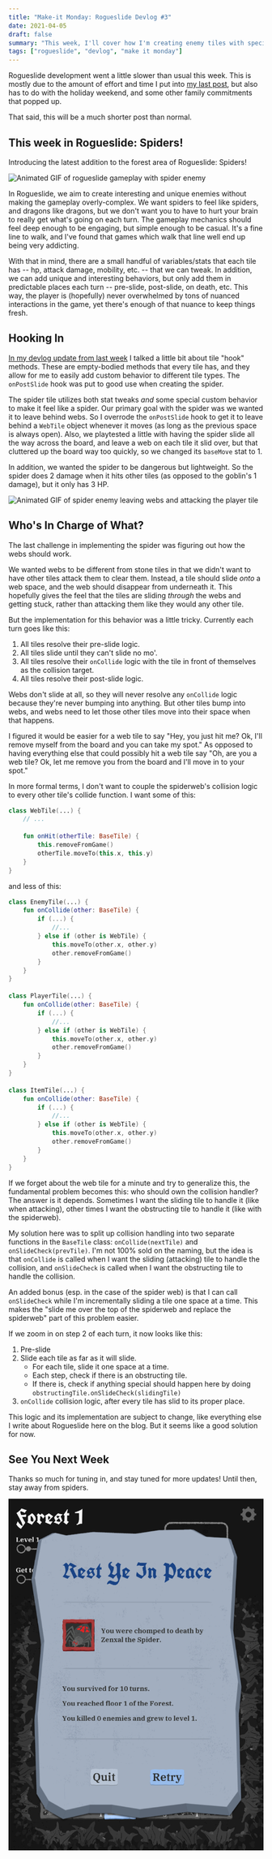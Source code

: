 ```yaml
---
title: "Make-it Monday: Rogueslide Devlog #3"
date: 2021-04-05
draft: false
summary: "This week, I'll cover how I'm creating enemy tiles with special abilities by talking about the spider enemy."
tags: ["rogueslide", "devlog", "make it monday"] 
---
```


Rogueslide development went a little slower than usual this week.  This is mostly due to the amount of effort and time I put into [my last post](/posts/entity-component-systems/), but also has to do with the holiday weekend, and some other family commitments that popped up.

That said, this will be a much shorter post than normal.

## This week in Rogueslide: Spiders!

Introducing the latest addition to the forest area of Rogueslide: Spiders!

![Animated GIF of rogueslide gameplay with spider enemy](/rs-devlog/3-spiders/spider-tile.gif "Spiders leave behind sticky webs for other tiles to get trapped in.")

In Rogueslide, we aim to create interesting and unique enemies without making the gameplay overly-complex.  We want spiders to feel like spiders, and dragons like dragons, but we don't want you to have to hurt your brain to really get what's going on each turn.  The gameplay mechanics should feel deep enough to be engaging, but simple enough to be casual. It's a fine line to walk, and I've found that games which walk that line well end up being very addicting.

With that in mind, there are a small handful of variables/stats that each tile has -- hp, attack damage, mobility, etc. -- that we can tweak.  In addition, we can add unique and interesting behaviors, but only add them in predictable places each turn -- pre-slide, post-slide, on death, etc.  This way, the player is (hopefully) never overwhelmed by tons of nuanced interactions in the game, yet there's enough of that nuance to keep things fresh.

## Hooking In

[In my devlog update from last week](/posts/rs-devlog/2-enemies/) I talked a little bit about tile "hook" methods.  These are empty-bodied methods that every tile has, and they allow for me to easily add custom behavior to different tile types.  The `onPostSlide` hook was put to good use when creating the spider.

The spider tile utilizes both stat tweaks *and* some special custom behavior to make it feel like a spider.  Our primary goal with the spider was we wanted it to leave behind webs. So I overrode the `onPostSlide` hook to get it to leave behind a `WebTile` object whenever it moves (as long as the previous space is always open).  Also, we playtested a little with having the spider slide all the way across the board, and leave a web on each tile it slid over, but that cluttered up the board way too quickly, so we changed its `baseMove` stat to 1.

In addition, we wanted the spider to be dangerous but lightweight.  So the spider does 2 damage when it hits other tiles (as opposed to the goblin's 1 damage), but it only has 3 HP.

![Animated GIF of spider enemy leaving webs and attacking the player tile](/rs-devlog/3-spiders/spider-attack.gif "Spiders don't have much HP, and they only slide one space per turn. But, they do 2 damange instead of 1. They also have a scratchy attack animation to differentiate their attacks visually.")

## Who's In Charge of What?

The last challenge in implementing the spider was figuring out how the webs should work.  

We wanted webs to be different from stone tiles in that we didn't want to have other tiles attack them to clear them.  Instead, a tile should slide *onto* a web space, and the web should disappear from underneath it.  This hopefully gives the feel that the tiles are sliding *through* the webs and getting stuck, rather than attacking them like they would any other tile.

But the implementation for this behavior was a little tricky. Currently each turn goes like this:

1. All tiles resolve their pre-slide logic.
2. All tiles slide until they can't slide no mo'.
3. All tiles resolve their `onCollide` logic with the tile in front of themselves as the collision target.
4. All tiles resolve their post-slide logic.

Webs don't slide at all, so they will never resolve any `onCollide` logic because they're never bumping into anything.  But other tiles bump into webs, and webs need to let those other tiles move into their space when that happens.  

I figured it would be easier for a web tile to say "Hey, you just hit me?  Ok, I'll remove myself from the board and you can take my spot."  As opposed to having everything else that could possibly hit a web tile say "Oh, are you a web tile?  Ok, let me remove you from the board and I'll move in to your spot."

In more formal terms, I don't want to couple the spiderweb's collision logic to every other tile's collide function. I want some of this:

```kotlin
class WebTile(...) {
    // ...

    fun onHit(otherTile: BaseTile) {
        this.removeFromGame()
        otherTile.moveTo(this.x, this.y)
    }
}
```

and less of this:

```kotlin
class EnemyTile(...) {
    fun onCollide(other: BaseTile) {
        if (...) {
            //...
        } else if (other is WebTile) {
            this.moveTo(other.x, other.y)
            other.removeFromGame()
        }
    }
}

class PlayerTile(...) {
    fun onCollide(other: BaseTile) {
        if (...) {
            //...
        } else if (other is WebTile) {
            this.moveTo(other.x, other.y)
            other.removeFromGame()
        }
    }
}

class ItemTile(...) {
    fun onCollide(other: BaseTile) {
        if (...) {
            //...
        } else if (other is WebTile) {
            this.moveTo(other.x, other.y)
            other.removeFromGame()
        }
    }
}
```

If we forget about the web tile for a minute and try to generalize this, the fundamental problem becomes this: who should own the collision handler? The answer is it depends. Sometimes I want the sliding tile to handle it (like when attacking), other times I want the obstructing tile to handle it (like with the spiderweb).  

My solution here was to split up collision handling into two separate functions in the `BaseTile` class: `onCollide(nextTile)` and `onSlideCheck(prevTile)`.  I'm not 100% sold on the naming, but the idea is that `onCollide` is called when I want the sliding (attacking) tile to handle the collision, and `onSlideCheck` is called when I want the obstructing tile to handle the collision.

An added bonus (esp. in the case of the spider web) is that I can call `onSlideCheck` while I'm incrementally sliding a tile one space at a time.  This makes the "slide me over the top of the spiderweb and replace the spiderweb" part of this problem easier.

If we zoom in on step 2 of each turn, it now looks like this:

1. Pre-slide
2. Slide each tile as far as it will slide.
    * For each tile, slide it one space at a time.
    * Each step, check if there is an obstructing tile.
    * If there is, check if anything special should happen here by doing `obstructingTile.onSlideCheck(slidingTile)`
3. `onCollide` collision logic, after every tile has slid to its proper place.

This logic and its implementation are subject to change, like everything else I write about Rogueslide here on the blog.  But it seems like a good solution for now.

## See You Next Week

Thanks so much for tuning in, and stay tuned for more updates!  Until then, stay away from spiders.

![Image of game over screen with spider tile](/rs-devlog/3-spiders/spider-death.png "Do spiders have names?  In Rogueslide they do.")